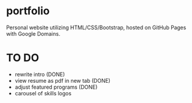 # portfolio

Personal website utilizing HTML/CSS/Bootstrap, hosted on GitHub Pages with Google Domains.

# TO DO

- rewrite intro (DONE)
- view resume as pdf in new tab (DONE)
- adjust featured programs (DONE)
- carousel of skills logos
